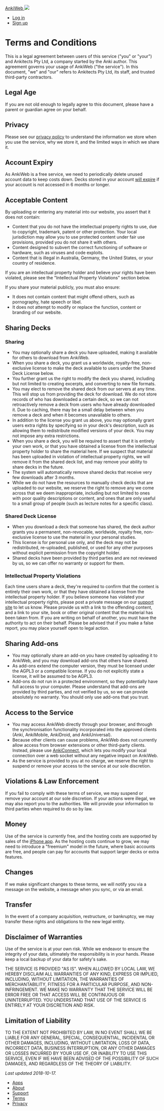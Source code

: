 [AnkiWeb ![](/static/anki-logo2.png)](https://ankiweb.net/) 

*   [Log in](https://ankiweb.net/account/login)
*   [Sign up](https://ankiweb.net/account/register)

Terms and Conditions
====================

This is a legal agreement between users of this service ("you" or "your") and Ankitects Pty Ltd, a company started by the Anki author. This agreement governs your usage of AnkiWeb ("the service"). In this document, "we" and "our" refers to Ankitects Pty Ltd, its staff, and trusted third-party contractors.

Legal Age
---------

If you are not old enough to legally agree to this document, please have a parent or guardian agree on your behalf.

Privacy
-------

Please see our [privacy policy](https://ankiweb.net/account/privacy) to understand the information we store when you use the service, why we store it, and the limited ways in which we share it.

Account Expiry
--------------

As AnkiWeb is a free service, we need to periodically delete unused account data to keep costs down. Decks stored in your account [will expire](https://anki.tenderapp.com/kb/anki-ecosystem/ankiweb-account-removal) if your account is not accessed in 6 months or longer.

Acceptable Content
------------------

By uploading or entering any material into our website, you assert that it does not contain:

*   Content that you do not have the intellectual property rights to use, due to copyright, trademark, patent or other protection. Your local jurisdiction may allow you to use protected content under fair use provisions, provided you do not share it with others.
*   Content designed to subvert the correct functioning of software or hardware, such as viruses and code exploits.
*   Content that is illegal in Australia, Germany, the United States, or your country of residence.

If you are an intellectual property holder and believe your rights have been violated, please see the "Intellectual Property Violations" section below.

If you share your material publicly, you must also ensure:

*   It does not contain content that might offend others, such as pornography, hate speech or libel.
*   It does not attempt to modify or replace the function, content or branding of our website.

Sharing Decks
-------------

### Sharing

*   You may optionally share a deck you have uploaded, making it available for others to download from AnkiWeb.
*   When you share a deck, you grant us a worldwide, royalty-free, non-exclusive license to make the deck available to users under the Shared Deck License below.
*   You further grant us the right to modify the deck you shared, including but not limited to creating excerpts, and converting to new file formats.
*   You may elect to remove the shared deck from our servers at any time. This will stop us from providing the deck for download. We do not store records of who has downloaded a certain deck, so we can not retroactively remove a deck from users who have already downloaded it. Due to caching, there may be a small delay between when you remove a deck and when it becomes unavailable to others.
*   In addition to the license you grant us above, you may optionally grant users extra rights by specifying so in your deck's description, such as allowing them to redistribute modified versions of your deck. You may not impose any extra restrictions.
*   When you share a deck, you will be required to assert that it is entirely your own work, or that you have obtained a license from the intellectual property holder to share the material here. If we suspect that material has been uploaded in violation of intellectual property rights, we will remove it from the shared deck list, and may remove your ability to share decks in the future.
*   The system will automatically remove shared decks that receive very few downloads after 3 months.
*   While we do not have the resources to manually check decks that are uploaded to our website, we reserve the right to remove any we come across that we deem inappropriate, including but not limited to ones with poor quality descriptions or content, and ones that are only useful to a small group of people (such as lecture notes for a specific class).

### Shared Deck License

*   When you download a deck that someone has shared, the deck author grants you a permanent, non-revocable, worldwide, royalty free, non-exclusive license to use the material in your personal studies.
*   This license is for personal use only, and the deck may not be redistributed, re-uploaded, published, or used for any other purposes without explicit permission from the copyright holder.
*   Shared decks have been provided by third parties and are not reviewed by us, so we can offer no warranty or support for them.

### Intellectual Property Violations

Each time users share a deck, they're required to confirm that the content is entirely their own work, or that they have obtained a license from the intellectual property holder. If you believe someone has violated your intellectual property rights, please post a private message on our [support site](http://help.ankisrs.net/) to let us know. Please provide us with a link to the offending content, and a link to your site, book or other original content that the material has been taken from. If you are writing on behalf of another, you must have the authority to act on their behalf. Please be advised that if you make a false report, you may place yourself open to legal action.

Sharing Add-ons
---------------

*   You may optionally share an add-on you have created by uploading it to AnkiWeb, and you may download add-ons that others have shared.
*   As add-ons extend the computer version, they must be licensed under the AGPL3 or a compatible license. If you do not explicitly state a license, it will be assumed to be AGPL3.
*   Add-ons do not run in a protected environment, so they potentially have full access to your computer. Please understand that add-ons are provided by third parties, and not verified by us, so we can provide absolutely no warranty. You should only use add-ons that you trust.

Access to the Service
---------------------

*   You may access AnkiWeb directly through your browser, and through the synchronisation functionality incorporated into the approved clients (Anki, AnkiMobile, AnkiDroid, and AnkiUniversal).
*   Because other clients can cause problems, AnkiWeb does not currently allow access from browser extensions or other third-party clients. Instead, please use [AnkiConnect](https://ankiweb.net/shared/info/2055492159), which lets you modify your local connection over a web socket without any negative impact on AnkiWeb.
*   As the service is provided to you at no charge, we reserve the right to suspend or remove your access to the service at our sole discretion.

Violations & Law Enforcement
----------------------------

If you fail to comply with these terms of service, we may suspend or remove your account at our sole discretion. If your actions were illegal, we may also report you to the authorities. We will provide your information to third parties when required to do so by law.

Money
-----

Use of the service is currently free, and the hosting costs are supported by sales of the [iPhone app](http://ankisrs.net/docs/AnkiMobile.html). As the hosting costs continue to grow, we may need to introduce a "freemium" model in the future, where basic accounts are free, and people can pay for accounts that support larger decks or extra features.

Changes
-------

If we make significant changes to these terms, we will notify you via a message on the website, a message when you sync, or via an email.

Transfer
--------

In the event of a company acquisition, restructure, or bankruptcy, we may transfer these rights and obligations to the new legal entity.

Disclaimer of Warranties
------------------------

Use of the service is at your own risk. While we endeavor to ensure the integrity of your data, ultimately the responsibility is in your hands. Please keep a local backup of your data for safety's sake.

THE SERVICE IS PROVIDED "AS IS". WHEN ALLOWED BY LOCAL LAW, WE HEREBY DISCLAIM ALL WARRANTIES OF ANY KIND, EXPRESS OR IMPLIED, INCLUDING, WITHOUT LIMITATION, THE WARRANTIES OF MERCHANTABILITY, FITNESS FOR A PARTICULAR PURPOSE, AND NON-INFRINGEMENT. WE MAKE NO WARRANTY THAT THE SERVICE WILL BE ERROR FREE OR THAT ACCESS WILL BE CONTINUOUS OR UNINTERRUPTED. YOU UNDERSTAND THAT USE OF THE SERVICE IS ENTIRELY AT YOUR DISCRETION AND RISK.

Limitation of Liability
-----------------------

TO THE EXTENT NOT PROHIBITED BY LAW, IN NO EVENT SHALL WE BE LIABLE FOR ANY GENERAL, SPECIAL, CONSEQUENTIAL, INCIDENTAL OR OTHER DAMAGES, INCLUDING, WITHOUT LIMITATION, LOSS OF DATA, INCORRECT DATA, BUSINESS INTERRUPTION, OR ANY OTHER DAMAGES OR LOSSES INCURRED BY YOUR USE OF, OR INABILITY TO USE THIS SERVICE, EVEN IF WE HAVE BEEN ADVISED OF THE POSSIBILITY OF SUCH DAMAGES, AND REGARDLESS OF THE THEORY OF LIABILITY.

_Last updated 2018-10-17._

*   [Apps](https://apps.ankiweb.net/)
*   [About](https://ankiweb.net/about)
*   [Support](https://help.ankiweb.net/)
*   [Terms](https://ankiweb.net/account/terms)
*   [Privacy](https://ankiweb.net/account/privacy)